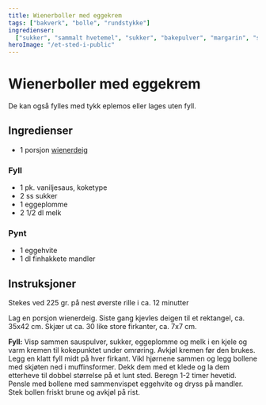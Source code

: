 ```yaml
---
title: Wienerboller med eggekrem
tags: ["bakverk", "bolle", "rundstykke"]
ingredienser:
  ["sukker", "sammalt hvetemel", "sukker", "bakepulver", "margarin", "sur melk"]
heroImage: "/et-sted-i-public"
---
```


# Wienerboller med eggekrem

De kan også fylles med tykk eplemos eller lages uten fyll.

## Ingredienser

- 1 porsjon [wienerdeig](./wienerdeig)

### Fyll

- 1 pk. vaniljesaus, koketype
- 2 ss sukker
- 1 eggeplomme
- 2 1/2 dl melk

### Pynt

- 1 eggehvite
- 1 dl finhakkete mandler

## Instruksjoner

Stekes ved 225 gr. på nest øverste rille i ca. 12 minutter

Lag en porsjon wienerdeig. Siste gang kjevles deigen til et rektangel, ca. 35x42 cm. Skjær ut ca. 30 like store firkanter, ca. 7x7 cm.

**Fyll:** Visp sammen sauspulver, sukker, eggeplomme og melk i en kjele og varm kremen til kokepunktet under omrøring. Avkjøl kremen før den brukes. Legg en klatt fyll midt på hver firkant. Vikl hjørnene sammen og legg bollene med skjøten ned i muffinsformer. Dekk dem med et klede og la dem etterheve til dobbel størrelse på et lunt sted. Beregn 1-2 timer hevetid. Pensle med bollene med sammenvispet eggehvite og dryss på mandler. Stek bollen friskt brune og avkjøl på rist.

